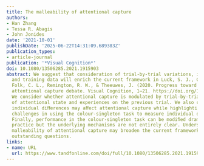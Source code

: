 ```yaml
---
title: The malleability of attentional capture
authors:
- Han Zhang
- Tessa R. Abagis
- John Jonides
date: '2021-10-01'
publishDate: '2025-06-22T14:31:09.689383Z'
publication_types:
- article-journal
publication: '*Visual Cognition*'
doi: 10.1080/13506285.2021.1915903
abstract: We suggest that consideration of trial-by-trial variations, individual diﬀerences,
  and training data will enrich the current framework in Luck, S. J., Gaspelin, N.,
  Folk, C. L., Remington, R. W., & Theeuwes, J. (2020. Progress toward resolving the
  attentional capture debate. Visual Cognition, 1–21. https://doi.org/10.1080/13506285.2020.1848949).
  We consider whether attentional capture is modulated by trial-by-trial ﬂuctuations
  of attentional state and experiences on the previous trial. We also consider whether
  individual diﬀerences may aﬀect attentional capture while highlighting potential
  challenges in using the colour-singleton task to measure individual diﬀerences.
  Finally, performance in the colour-singleton task can be modiﬁed dramatically with
  practice but the underlying mechanisms are not entirely clear. Understanding the
  malleability of attentional capture may broaden the current framework and resolve
  outstanding questions.
links:
- name: URL
  url: https://www.tandfonline.com/doi/full/10.1080/13506285.2021.1915903
---
```


